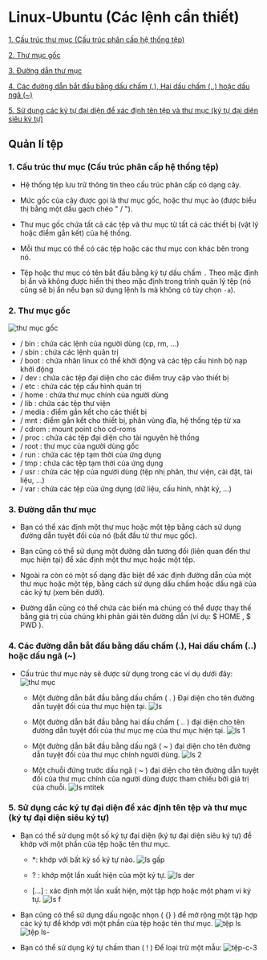 ﻿# Linux-Ubuntu (Các lệnh cần thiết)
[1. Cấu trúc thư mục (Cấu trúc phân cấp hệ thống tệp)](#CauTrucThuMuc)

[2. Thư mục gốc](#ThuMucGoc)

[3. Đường dẫn thư mục](#DuongDanThuMuc)

[4. Các đường dẫn bắt đầu bằng dấu chấm (.), Hai dấu chấm (..) hoặc dấu ngã (~)](#CacDuongDan)

[5. Sử dụng các ký tự đại diện để xác định tên tệp và thư mục (ký tự đại diện siêu ký tự)](#SuDungCacKiTu)
## Quản lí tệp

<a name="CauTrucThuMuc"></a>
### 1. Cấu trúc thư mục (Cấu trúc phân cấp hệ thống tệp)
- Hệ thống tệp lưu trữ thông tin theo cấu trúc phân cấp có dạng cây.

- Mức gốc của cây được gọi là thư mục gốc, hoặc thư mục ảo (được biểu thị bằng một dấu gạch chéo " / ").

- Thư mục gốc chứa tất cả các tệp và thư mục từ tất cả các thiết bị (vật lý hoặc điểm gắn kết) của hệ thống.

- Mỗi thư mục có thể có các tệp hoặc các thư mục con khác bên trong nó.

- Tệp hoặc thư mục có tên bắt đầu bằng ký tự dấu chấm `.` Theo mặc định bị ẩn và không được hiển thị theo mặc định trong trình quản lý tệp (nó cũng sẽ bị ẩn nếu bạn sử dụng lệnh ls mà không có tùy chọn `-a`).

<a name="ThuMucGoc"><a/>
### 2. Thư mục gốc
![thư mục gốc](https://user-images.githubusercontent.com/84270045/142725887-ef8cadd7-a89e-4e18-856f-e905003c150d.png)

- / bin : chứa các lệnh của người dùng (cp, rm, ...)
- / sbin : chứa các lệnh quản trị
- / boot : chứa nhân linux có thể khởi động và các tệp cấu hình bộ nạp khởi động
- / dev : chứa các tệp đại diện cho các điểm truy cập vào thiết bị
- / etc : chứa các tệp cấu hình quản trị
- / home : chứa thư mục chính của người dùng
- / lib : chứa các tệp thư viện
- / media : điểm gắn kết cho các thiết bị
- / mnt : điểm gắn kết cho thiết bị, phân vùng đĩa, hệ thống tệp từ xa
- / cdrom : mount point cho cd-roms
- / proc : chứa các tệp đại diện cho tài nguyên hệ thống
- / root : thư mục của người dùng gốc
- / run : chứa các tệp tạm thời của ứng dụng
- / tmp : chứa các tệp tạm thời của ứng dụng
- / usr : chứa các tệp của người dùng (tệp nhị phân, thư viện, cài đặt, tài liệu, ...)
- / var : chứa các tệp của ứng dụng (dữ liệu, cấu hình, nhật ký, ...)

<a name="DuongDanThuMuc"></a>
### 3. Đường dẫn thư mục

- Bạn có thể xác định một thư mục hoặc một tệp bằng cách sử dụng đường dẫn tuyệt đối của nó (bắt đầu từ thư mục gốc).

- Bạn cũng có thể sử dụng một đường dẫn tương đối (liên quan đến thư mục hiện tại) để xác định một thư mục hoặc một tệp.

- Ngoài ra còn có một số dạng đặc biệt để xác định đường dẫn của một thư mục hoặc một tệp, bằng cách sử dụng dấu chấm hoặc dấu ngã của các ký tự (xem bên dưới).

- Đường dẫn cũng có thể chứa các biến mà chúng có thể được thay thế bằng giá trị của chúng khi phân giải tên đường dẫn (ví dụ: $ HOME , $ PWD ).

<a name="CacDuongDan"></a>
### 4. Các đường dẫn bắt đầu bằng dấu chấm (.), Hai dấu chấm (..) hoặc dấu ngã (~)

- Cấu trúc thư mục này sẽ được sử dụng trong các ví dụ dưới đây:
![thư mục](https://user-images.githubusercontent.com/84270045/142726810-4e5e9878-7a10-4caa-8b03-942dab13be7e.png)
    - Một đường dẫn bắt đầu bằng dấu chấm ( . ) Đại diện cho tên đường dẫn tuyệt đối của thư mục hiện tại.
    ![ls](https://user-images.githubusercontent.com/84270045/142726908-d9f8af28-6d7a-405a-8779-c0521b133a3c.png)
    
    - Một đường dẫn bắt đầu bằng hai dấu chấm ( .. ) đại diện cho tên đường dẫn tuyệt đối của thư mục mẹ của thư mục hiện tại.
    ![ls 1](https://user-images.githubusercontent.com/84270045/142727022-fe198d62-1cea-433a-89a0-98595d5ed44f.png)
    
    - Một đường dẫn bắt đầu bằng dấu ngã ( ~ ) đại diện cho tên đường dẫn tuyệt đối của thư mục chính người dùng.
    ![ls 2](https://user-images.githubusercontent.com/84270045/142727055-bcf27523-7092-4b2d-b1d1-4d14df3fd172.png)
    
    - Một chuỗi đứng trước dấu ngã ( ~ ) đại diện cho tên đường dẫn tuyệt đối của thư mục chính của người dùng được tham chiếu bởi giá trị của chuỗi.
    ![ls mtitek](https://user-images.githubusercontent.com/84270045/142727103-485babdb-96fc-4452-b832-80ce79e49eeb.png)
    
<a name="SuDungCacKiTu"></a>
### 5. Sử dụng các ký tự đại diện để xác định tên tệp và thư mục (ký tự đại diện siêu ký tự)
- Bạn có thể sử dụng một số ký tự đại diện (ký tự đại diện siêu ký tự) để khớp với một phần của tệp hoặc tên thư mục.

    - *: khớp với bất kỳ số ký tự nào.
    ![ls gấp](https://user-images.githubusercontent.com/84270045/142727157-e9b03721-7712-4a5c-a21e-485874c97ed3.png)
    
    - ? : khớp một lần xuất hiện của một ký tự.
    ![ls der](https://user-images.githubusercontent.com/84270045/142727191-8b9135b9-8bc6-458d-bd4e-6fef06f4a445.png)
    
    - [...] : xác định một lần xuất hiện, một tập hợp hoặc một phạm vi ký tự.
    ![ls f](https://user-images.githubusercontent.com/84270045/142727262-5a3b1aa7-7ec9-4d66-8898-774c8bda29f4.png)
    
- Bạn cũng có thể sử dụng dấu ngoặc nhọn ( {} ) để mở rộng một tập hợp các ký tự để khớp với một phần của tệp hoặc tên thư mục.
![tệp ls](https://user-images.githubusercontent.com/84270045/142727298-6192f1a0-9bd6-40f0-a3ed-8e5f69b38ff0.png)
![tệp ls-](https://user-images.githubusercontent.com/84270045/142727311-2af627f2-934a-45dd-b23c-01331aaee2c2.png)

- Bạn có thể sử dụng ký tự chấm than ( ! ) Để loại trừ một mẫu:
![tệp-c-3](https://user-images.githubusercontent.com/84270045/142727333-a271dbd9-4e1b-461a-97ed-b57a72ca5422.png)
